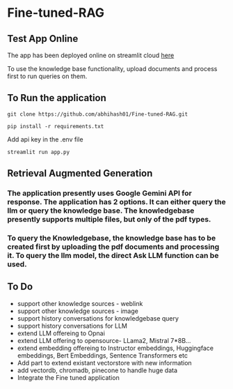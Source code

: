 # Fine-tuned-RAG

## Test App Online

The app has been deployed online on streamlit cloud [here](https://fine-tuned-rag-jmg7bkiqykdc7mpsdaguqw.streamlit.app/)

To use the knowledge base functionality, upload documents and process first to run queries on them.  

  

## To Run the application

  

  

    git clone https://github.com/abhihash01/Fine-tuned-RAG.git

    pip install -r requirements.txt

  

Add api key in the .env file

    streamlit run app.py

  

  

## Retrieval Augmented Generation

  

  

### The application presently uses Google Gemini API for response. The application has 2 options. It can either query the llm or query the knowledge base. The knowledgebase presently supports multiple files, but only of the pdf types.

  

  

### To query the Knowledgebase, the knowledge base has to be created first by uploading the pdf documents and processing it. To query the llm model, the direct Ask LLM function can be used.

  

  

## To Do
* support other knowledge sources - weblink
* support other knowledge sources - image
* support history conversations for knowledgebase query
* support history conversations for LLM
* extend LLM offereing to Opnai
* extend LLM offering to opensource- LLama2, Mistral 7*8B...
* extend embedding offereing to Instructor embeddings, Huggingface embeddings, Bert Embeddings, Sentence Transformers etc
* Add part to extend existant vectorstore with new information
* add vectordb, chromadb, pinecone to handle huge data
* Integrate the Fine tuned application